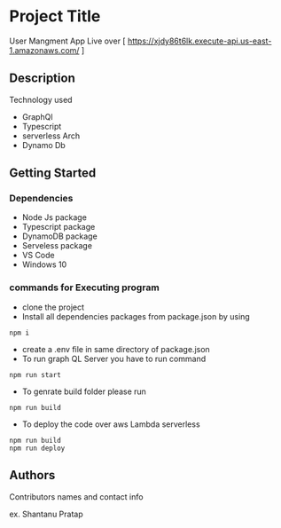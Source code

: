 # Project Title

User Mangment App Live over [ https://xjdy86t6lk.execute-api.us-east-1.amazonaws.com/ ]

## Description

Technology used
* GraphQl
* Typescript
* serverless Arch
* Dynamo Db

## Getting Started

### Dependencies

* Node Js package
* Typescript package
* DynamoDB package
* Serveless package
* VS Code 
* Windows 10



### commands for Executing program

* clone the project
* Install all dependencies packages from package.json by using
```
npm i
```
* create a .env file in same directory of package.json
* To run graph QL Server you have to run command
```
npm run start
```
*  To genrate build folder please run
```
npm run build
```
* To deploy the code over aws Lambda serverless
```
npm run build
npm run deploy
```

## Authors

Contributors names and contact info

ex. Shantanu Pratap  


